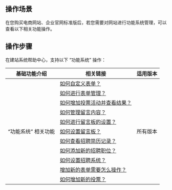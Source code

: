 

## 操作场景
在您购买电商网站、企业官网标准版后，若您需要对网站进行功能系统管理，可以查看以下相关功能操作。

## 操作步骤
在建站系统帮助中心，支持以下 “功能系统” 操作：

<table>
<thead>
<tr>
<th>基础功能介绍</th>
<th>相关链接</th>
<th>适用版本</th>
</tr>
</thead>
<tbody><tr>
<td  rowspan="13">“功能系统” 相关功能</td>
<td><a href="https://admin.site.my-qcloud.com/xi/help?id=1602">如何自定义表单？</a></td>
<td rowspan="13">所有版本</td>
</tr>
<tr>
<td><a href="https://admin.site.my-qcloud.com/xi/help?id=1222">如何进行表单管理？</a></td>
</tr>
<tr>
<td><a href="https://admin.site.my-qcloud.com/xi/help?id=1221">如何增加投票活动并查看结果？</a></td>
</tr>
<tr>
<td><a href="https://admin.site.my-qcloud.com/xi/help?id=1220">如何管理留言内容？</a></td>
</tr>
<tr>
<td><a href="https://admin.site.my-qcloud.com/xi/help?id=1219">如何进行留言板的设置？</a></td>
</tr>
<tr>
<td><a href="https://admin.site.my-qcloud.com/xi/help?id=1052">如何设置留言板？</a></td>
</tr>
<tr>
<td><a href="https://admin.site.my-qcloud.com/xi/help?id=1051">如何查看招聘简历记录？</a></td>
</tr>
<tr>
<td><a href="https://admin.site.my-qcloud.com/xi/help?id=1050">如何添加新的招聘职位？</a></td>
</tr>
<tr>
<td><a href="https://admin.site.my-qcloud.com/xi/help?id=1049">如何设置招聘系统？</a></td>
</tr>
<tr>
<td><a href="https://admin.site.my-qcloud.com/xi/help?id=1046">增加新的表单需要怎么操作？</a></td>
</tr>
<tr>
<td><a href="https://admin.site.my-qcloud.com/xi/help?id=1045">如何增加新的投票？</a></td>
</tr>
</tbody></table>
